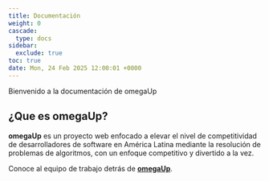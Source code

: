 ```yaml
---
title: Documentación
weight: 0
cascade:
  type: docs
sidebar:
  exclude: true
toc: true
date: Mon, 24 Feb 2025 12:00:01 +0000
---
```


Bienvenido a la documentación de omegaUp

## ¿Que es omegaUp?

**omegaUp** es un proyecto web enfocado a elevar el nivel de competitividad de desarrolladores de software en América Latina mediante la resolución de problemas de algoritmos, con un enfoque competitivo y divertido a la vez.

Conoce al equipo de trabajo detrás de [**omegaUp**](https://www.omegaup.org/team).